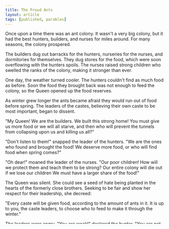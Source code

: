 ```yaml
---
title: The Proud Ants
layout: article
tags: [published, parables]
---
```


Once upon a time there was an ant colony. It wasn't a very big colony, but it
had the best hunters, builders, and nurses for miles around. For many seasons,
the colony prospered.

The builders dug out barracks for the hunters, nurseries for the nurses, and
dormitories for themselves. They dug stores for the food, which were soon
overflowing with the hunters spoils. The nurses raised strong children who
swelled the ranks of the colony, making it stronger than ever.

One day, the weather turned cooler. The hunters couldn't find as much food as
before. Soon the food they brought back was not enough to feed the colony, so
the Queen opened up the food reserves. 

As winter grew longer the ants became afraid they would run out of food before
spring. The leaders of the castes, believing their own caste to be most
important, began to dissent.

"My Queen! We are the builders. We built this strong home! You must give us more
food or we will all starve, and then who will prevent the tunnels from
collapsing upon us and killing us all?"

"Don't listen to them!" snapped the leader of the hunters. "We are the ones who
found and brought the food! We deserve more food, or who will find food
when spring comes?"

"Oh dear!" moaned the leader of the nurses. "Our poor children! How will we
protect them and teach them to be strong? Our entire colony will die out if we
lose our children We must have a larger share of the food!"

The Queen was silent. She could see a seed of hate being planted in the hearts
of the formerly close brothers. Seeking to be fair and show her respect for
their leadership, she decreed:

"Every caste will be given food, according to the amount of ants in it. It is up
to you, the caste leaders, to choose who to feed to make it through the winter."

The leaders were angry. "You are weak!" declared the hunter. "You are not strong
enough to lead us!"

"You are unstable!" gasped the builder, "You lack the foundations to support us!"

"You are foolish!" said the nurse, "You are not wise enough to rule us!"

But the Queen refused to relent.

Secretly, the leaders began to plot. Each believed their caste was strong enough
to survive on it's own, and so they decided that come spring time, they would
found their own colonies.

After a harsh winter, they set their plans in motion. Each leader left the
colony; taking the best of their caste with them and leaving the young, infirm,
and elderly.

The Queen was sad to see her formerly great colony torn apart, but resolved to
make the best of it. She gathered all who remained together into the great hall.

"My people," she began, "we have faced a harsh winter. We have been betrayed by
those we entrusted, and we have difficult days ahead of us. From now on, in
order to build respect between our castes, we will live together in towns of
mixed skills. Builders with nurses, nurses with hunters, and hunters with
builders. All food gathered by a town shall be theirs and their leaders shall
decide how to split it when the winter comes again."

Murmurs ran through the crowd "But those dirty hunters are who got us into this
mess in the first place!" shouted an elderly builder. "I don't want to share my
food with them!"

"Then you can find your own food on the surface and live on your own. But you
will no longer be given food from our hunters or care from our nurses." The old
builder was silent.

"Fine." He grouched. "I'll share my room. For now."

As the summer went on, the Queens colony grew stronger. Though much of the
wisdom of the experts had been lost, they were able to collect food, keep their
tunnels from collapsing, and rear their young. Slowly, the different castes grew
to respect each other, and enjoy living with one another.

As the summer slowly changed to fall three weak, strange ants came to the
colony to beg audience with the Queen.

"Please," the first begged, "I come from the colony of builders. We are in need
of aid. We built the most beautiful colony, with deep and strong tunnels, but we
were unable to find enough food to feed our children, and many of our strongest
builders are now unable to walk. Please, give us food so that we may survive!"

"No!" the second interjected, "I am from the colony of hunters. We found much
food, and stored it for the winter; but the tunnels to our storehouses have
collapsed and we are starving. Give us the food instead!"

"But Queen!" the third cried, "I am from the colony of nurses. We have many
strong young children to feed, but we have been unable to store enough food for
winter because we cannot build storehouses to put them! We must have the extra
food so our children can live on!"

The three began to quarrel amongst themselves again, pleading their cases and
shouting down their former brothers. The Queen was infuriated by their
pettiness, but moved by their plights.

"Silence!" she declared "You nurses have many strong young ants, go to the
hunters and dig out their stores. Go to the builders and seek their wisdom to
guide you in reinforcing the hunters tunnels and building your own store rooms.
Hunters, give part of your food to the nurses for digging your tunnels and part
to the builders for their help in reinforcing them."

The three ants were shocked by this suggestion. "Give up our food?!" the hunter
replied. "Never!" 

"Help those selfish hunters?" shouted the builder. "I'd rather die!"

"Our children are strong," declared the nurse. "We will make do without their help."

And so they left. After another harsh winter, the queen sent scouts to find the
colonies of her former friends. At the hunters colony, all was in ruins;
abandoned, but with inaccessible storehouses full of food. The builders colony
had become a beautiful tomb, filled with the dead. The nurses had survived, but
barely. All of the elders had been lost, and they were quibbling amongst
themselves.

The Queen, not being one to pass up an opportunity, dug out the store houses of
the hunters; offered sanctuary to the remaining nurses if they would live by her
rules; and formed a second colony in the builders majestic ruins.

**Respect those who are different, or starve in the winter.**
